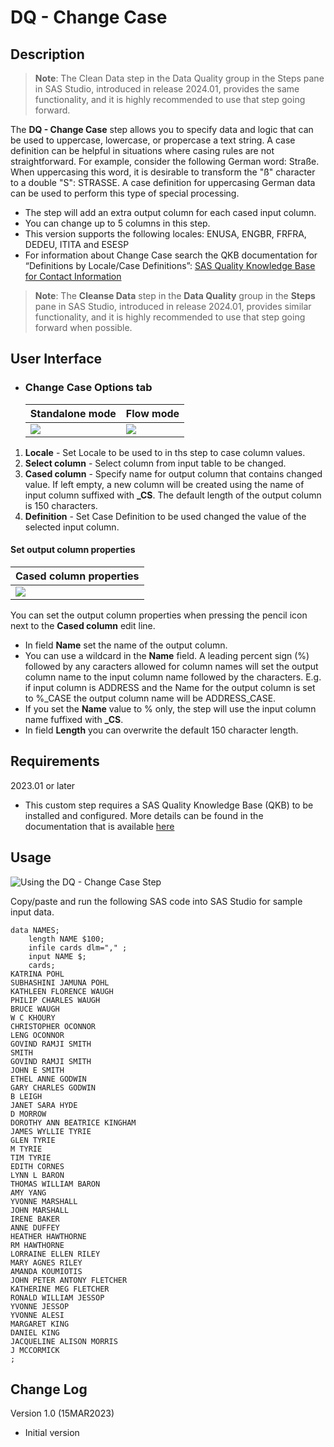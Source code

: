# DQ - Change Case

## Description

>**Note**: The Clean Data step in the Data Quality group in the Steps pane in SAS Studio, introduced in release 2024.01, provides the same functionality, and it is highly recommended to use that step going forward.

The **DQ - Change Case** step allows you to specify data and logic that can be used to uppercase, lowercase, or propercase a text string. A case definition can be helpful in situations where casing rules are not straightforward. For example, consider the following German word: 
Straße. When uppercasing this word, it is desirable to transform the "ß" character to a double "S": STRASSE. A case definition for uppercasing German data can be used to perform this type of special processing.
  * The step will add an extra output column for each cased input column.
  * You can change up to 5 columns in this step.
  * This version supports the following locales: ENUSA, ENGBR, FRFRA, DEDEU, ITITA and ESESP
  * For information about Change Case search the QKB documentation for “Definitions by Locale/Case Definitions”: [SAS Quality Knowledge Base for Contact Information](https://support.sas.com/documentation/onlinedoc/qkb/32/QKBCI32/Help/qkb-help.html)
  
> **Note**: The **Cleanse Data** step in the **Data Quality** group in the **Steps** pane in SAS Studio, introduced in release 2024.01, provides similar functionality, 
and it is highly recommended to use that step going forward when possible.

## User Interface  

* ### Change Case Options tab ###

   | Standalone mode | Flow mode |
   | --- | --- |                  
   | ![](img/dqChangeCase_Standalone.png) | ![](img/dqChangeCase_Flow.png) |
1. **Locale** - Set Locale to be used to in ths step to case column values.  
2. **Select column** - Select column from input table to be changed.  
3. **Cased column** - Specify name for output column that contains changed value. If left empty, a new column will be created using the name of input column suffixed with **_CS**. The default length of the output column is 150 characters. 
4. **Definition** - Set Case Definition to be used changed the value of the selected input column. 

#### Set output column properties ####
   | Cased column properties | 
   | --- | 
   | ![](img/dqChangeCase_OutputColumn.png) |
   
You can set the output column properties when pressing the pencil icon next to the **Cased column** edit line. 
* In field **Name** set the name of the output column.
* You can use a wildcard in the **Name** field. A leading percent sign (%) followed by any caracters allowed for column names will set the output column name to the input column name followed by the characters. E.g. if input column is ADDRESS and the Name for the output column is set to %_CASE the output column name will be ADDRESS_CASE.
* If you set the **Name** value to % only, the step will use the input column name fuffixed with **_CS**. 
* In field **Length** you can overwrite the default 150 character length. 

## Requirements  
2023.01 or later  
* This custom step requires a SAS Quality Knowledge Base (QKB) to be installed and configured. More details can be found in the documentation that is available [here](https://support.sas.com/en/software/quality-knowledge-base-support.html) 

## Usage  
![Using the DQ - Change Case Step](img/dqChangeCase.gif)

Copy/paste and run the following SAS code into SAS Studio for sample input data.
```sas
data NAMES;
    length NAME $100;
    infile cards dlm="," ;
    input NAME $;
    cards;
KATRINA POHL
SUBHASHINI JAMUNA POHL
KATHLEEN FLORENCE WAUGH
PHILIP CHARLES WAUGH
BRUCE WAUGH
W C KHOURY
CHRISTOPHER OCONNOR
LENG OCONNOR
GOVIND RAMJI SMITH
SMITH
GOVIND RAMJI SMITH
JOHN E SMITH
ETHEL ANNE GODWIN
GARY CHARLES GODWIN
B LEIGH
JANET SARA HYDE
D MORROW
DOROTHY ANN BEATRICE KINGHAM
JAMES WYLLIE TYRIE
GLEN TYRIE
M TYRIE
TIM TYRIE
EDITH CORNES
LYNN L BARON
THOMAS WILLIAM BARON
AMY YANG
YVONNE MARSHALL
JOHN MARSHALL
IRENE BAKER
ANNE DUFFEY
HEATHER HAWTHORNE
RM HAWTHORNE
LORRAINE ELLEN RILEY
MARY AGNES RILEY
AMANDA KOUMIOTIS
JOHN PETER ANTONY FLETCHER
KATHERINE MEG FLETCHER
RONALD WILLIAM JESSOP
YVONNE JESSOP
YVONNE ALESI
MARGARET KING
DANIEL KING
JACQUELINE ALISON MORRIS
J MCCORMICK
;
```
## Change Log  
Version 1.0 (15MAR2023)
 * Initial version 
